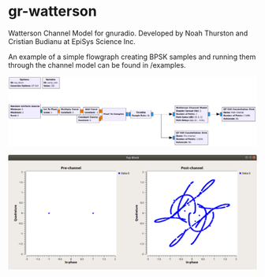 # gr-watterson
Watterson Channel Model for gnuradio. Developed by Noah Thurston and Cristian Budianu at EpiSys Science Inc. 

An example of a simple flowgraph creating BPSK samples and running them through the channel model can be found in /examples. 

![Alt text](/examples/flowgraph.png?raw=true "Example Flowgraph")

![Alt text](/examples/iq_plot.png?raw=true "IQ Plot")
